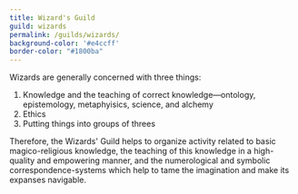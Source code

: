 ```yaml
---
title: Wizard's Guild
guild: wizards
permalink: /guilds/wizards/
background-color: '#e4ccff'
border-color: "#1800ba"
---
```

Wizards are generally concerned with three things:

1. Knowledge and the teaching of correct knowledge—ontology, epistemology, metaphyisics, science, and alchemy
2. Ethics
3. Putting things into groups of threes

Therefore, the Wizards' Guild helps to organize activity related to basic magico-religious knowledge, the teaching of this knowledge in a high-quality and empowering manner, and the numerological and symbolic correspondence-systems which help to tame the imagination and make its expanses navigable.
